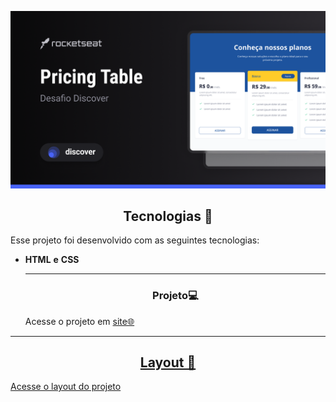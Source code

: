 <p align="center">
  <img alt="pricing table" src="./assets/Cover.png" width="800px">

</p>



<!--  -->


<h2 align="center">Tecnologias 🚀</h2>
   
<p>Esse projeto foi desenvolvido com as seguintes tecnologias:</p>

- **HTML** **e** **CSS**

  
  ---
  <h3 align="center">Projeto💻 </h3>
  <p>Acesse o projeto em <a href="https://micaela-marques.github.io/princingtables/"> site🌐
  </p>






---

<h2 align="center">Layout 🎨</h2>
<p></p>Acesse o layout do projeto <a href="https://www.figma.com/file/yx7mLsKdqJTYEMAL1KUwWG/Pricing-Table-%E2%80%A2-Desafio-Discover-(Community)?node-id=0%3A1&mode=dev" <p>

